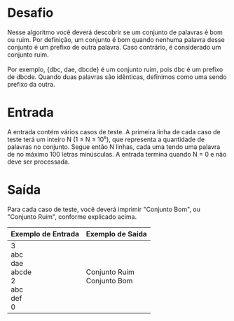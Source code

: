 
# Desafio
Nesse algoritmo você deverá descobrir se um 
conjunto de palavras é bom ou ruim. Por
definição, um conjunto é bom quando nenhuma
palavra desse conjunto é um prefixo de outra
palavra. Caso contrário, é considerado um
conjunto ruim.</br></br>Por exemplo, {dbc, dae, dbcde}
é um conjunto ruim, pois dbc é um prefixo de
dbcde. Quando duas palavras são idênticas,
definimos como uma sendo prefixo da outra.
# Entrada
A entrada contém vários casos de teste. A
primeira linha de cada caso de teste terá
um inteiro N (1 ≤ N ≤ 10⁵), que representa
a quantidade de palavras no conjunto.
Segue então N linhas, cada uma tendo uma
palavra de no máximo 100 letras minúsculas.
A entrada termina quando N = 0 e não deve
ser processada.
# Saída
Para cada caso de teste, você deverá
imprimir "Conjunto Bom", ou "Conjunto Ruim",
conforme explicado acima.

|Exemplo de Entrada| Exemplo de Saída
--- | ---
|3</br>abc</br>dae</br>abcde</br>2</br>abc</br>def</br>0|Conjunto Ruim</br>Conjunto Bom